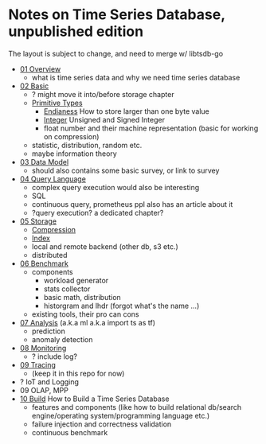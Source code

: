 # Notes on Time Series Database, unpublished edition

The layout is subject to change, and need to merge w/ libtsdb-go

- [01 Overview](01-overview)
  - what is time series data and why we need time series database
- [02 Basic](02-basic)
  - ? might move it into/before storage chapter
  - [Primitive Types](02-basic/primitive/README.md)
    - [Endianess](02-basic/primitive/endianness.md) How to store larger than one byte value
    - [Integer](02-basic/primitive/integer.md) Unsigned and Signed Integer
    - float number and their machine representation (basic for working on compression)
  - statistic, distribution, random etc.
  - maybe information theory
- [03 Data Model](03-data-model)
  - should also contains some basic survey, or link to survey
- [04 Query Language](04-query-language)
  - complex query execution would also be interesting
  - SQL
  - continuous query, prometheus ppl also has an article about it
  - ?query execution? a dedicated chapter?
- [05 Storage](05-storage)
  - [Compression](05-storage/compression)
  - [Index](05-storage/index)
  - local and remote backend (other db, s3 etc.)
  - distributed
- [06 Benchmark](06-benchmark)
  - components
    - workload generator
    - stats collector
    - basic math, distribution
    - historgram and lhdr (forgot what's the name ...)
  - existing tools, their pro can cons
- [07 Analysis](07-analysis) (a.k.a ml a.k.a import ts as tf)
  - prediction
  - anomaly detection
- [08 Monitoring](08-monitoring)
  - ? include log?
- [09 Tracing](09-tracing)
  - (keep it in this repo for now)
- ? IoT and Logging
- 09 OLAP, MPP
- [10 Build](10-build) How to Build a Time Series Database
  - features and components (like how to build relational db/search engine/operating system/programming language etc.)
  - failure injection and correctness validation
  - continuous benchmark
